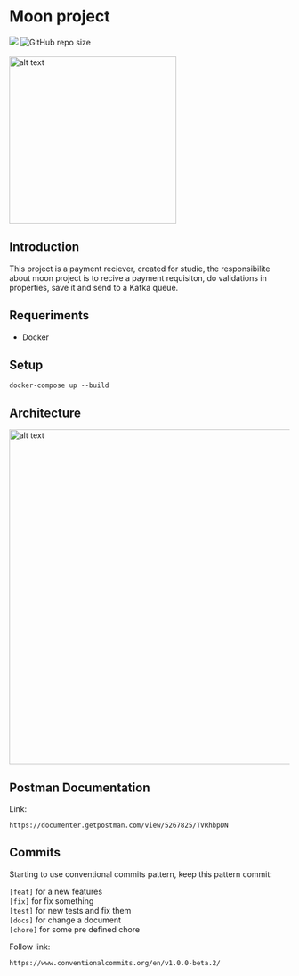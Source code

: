 # Moon project
<img src="https://img.shields.io/badge/java-v11-blue?style=for-the-badge">
<img alt="GitHub repo size" src="https://img.shields.io/github/repo-size/leonardoLB/moon?style=for-the-badge">
<br>
<br>
<img src="https://image.freepik.com/free-vector/cartoon-planet-with-craters_6317-487.jpg" alt="alt text" width="300">

## Introduction

This project is a payment reciever, created for studie, the responsibilite
about moon project is to recive a payment requisiton, do validations in properties, 
save it and send to a Kafka queue.

## Requeriments

- Docker

## Setup
```
docker-compose up --build
```

## Architecture

<img src="https://github.com/ln0rd/moon/blob/master/docs/structure.png" alt="alt text" width="600">

## Postman Documentation
Link:
```
https://documenter.getpostman.com/view/5267825/TVRhbpDN
```

## Commits
Starting to use conventional commits pattern, keep this pattern commit:

`[feat]` for a new features <br />
`[fix]` for fix something <br />
`[test]` for new tests and fix them <br />
`[docs]` for change a document <br />
`[chore]` for some pre defined chore <br />

Follow link:
```
https://www.conventionalcommits.org/en/v1.0.0-beta.2/
```